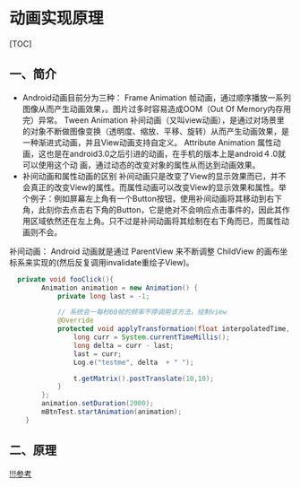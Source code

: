 # 动画实现原理

[TOC]

## 一、简介

- Android动画目前分为三种：
  Frame Animation 帧动画，通过顺序播放一系列图像从而产生动画效果，。图片过多时容易造成OOM（Out Of Memory内存用完）异常。
  Tween Animation 补间动画（又叫view动画），是通过对场景里的对象不断做图像变换（透明度、缩放、平移、旋转）从而产生动画效果，是一种渐进式动画，并且View动画支持自定义。
  Attribute Animation 属性动画，这也是在android3.0之后引进的动画，在手机的版本上是android４.0就可以使用这个动 画，通过动态的改变对象的属性从而达到动画效果。
- 补间动画和属性动画的区别
  补间动画只是改变了View的显示效果而已，并不会真正的改变View的属性。而属性动画可以改变View的显示效果和属性。举个例子：例如屏幕左上角有一个Button按钮，使用补间动画将其移动到右下角，此刻你去点击右下角的Button，它是绝对不会响应点击事件的，因此其作用区域依然还在左上角。只不过是补间动画将其绘制在右下角而已，而属性动画则不会。

补间动画： Android 动画就是通过 ParentView 来不断调整 ChildView 的画布坐标系来实现的(然后反复调用invalidate重绘子View)。

```java
  private void fooClick(){
        Animation animation = new Animation() {
            private long last = -1;

          	// 系统会一每秒60帧的频率不停调用该方法，绘制view
            @Override
            protected void applyTransformation(float interpolatedTime, Transformation t) {
                long curr = System.currentTimeMillis();
                long delta = curr - last;
                last = curr;
                Log.e("testme", delta  + " ");

                t.getMatrix().postTranslate(10,10);
            }
        };
        animation.setDuration(2000);
        mBtnTest.startAnimation(animation);
    }
```

## 二、原理

[!!!参考](https://www.cnblogs.com/kross/p/4087780.html)


